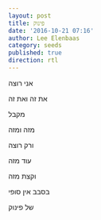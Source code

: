 ```yaml
---
layout: post
title: פינוק
date: '2016-10-21 07:16'
author: Lee Elenbaas
category: seeds
published: true
direction: rtl
---
```


אני רוצה

את זה ואת זה

מקבל

מזה ומזה

ורק רוצה

עוד מזה

וקצת מזה

בסבב אין סופי

של פינוק
